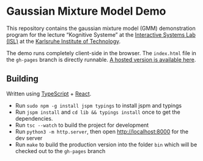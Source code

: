 # Gaussian Mixture Model Demo

This repository contains the gaussian mixture model (GMM) demonstration program for the lecture “Kognitive Systeme” at the [Interactive Systems Lab (ISL)](http://isl.anthropomatik.kit.edu/english/) at the [Karlsruhe Institute of Technology](https://kit.edu).

The demo runs completely client-side in the browser. The `index.html` file in the `gh-pages` branch is directly runnable. [A hosted version is available here](https://phiresky.github.io/gaussian-mixtures-demo/).

## Building

Written using [TypeScript](http://www.typescriptlang.org/) + [React](https://facebook.github.io/react/).

* Run `sudo npm -g install jspm typings` to install jspm and typings
* Run `jspm install` and `cd lib && typings install` once to get the dependencies.
* Run `tsc --watch` to build the project for development
* Run `python3 -m http.server`, then open <http://localhost:8000> for the dev server
* Run `make` to build the production version into the folder `bin` which will be checked out to the `gh-pages` branch
